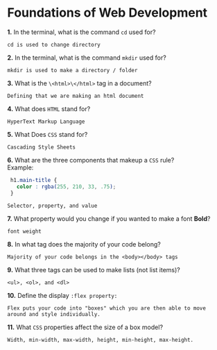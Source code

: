 # Foundations of Web Development

**1.** In the terminal, what is the command `cd` used for?
<!-- enter you answer in the space below -->
```
cd is used to change directory
```

**2.** In the terminal, what is the command `mkdir` used for?
<!-- enter you answer in the space below -->
```
mkdir is used to make a directory / folder
```

**3.** What is the `\<html>\</html>` tag in a document?
<!-- enter you answer in the space below -->
```
Defining that we are making an html document
```

**4.** What does `HTML` stand for?
<!-- enter you answer in the space below -->
```
HyperText Markup Language
```

**5.** What Does `CSS` stand for?
<!-- enter you answer in the space below -->
```
Cascading Style Sheets
```

**6.** What are the three components that makeup a `CSS` rule? <br> Example:
```css
 h1.main-title {
   color : rgba(255, 210, 33, .75);
 }
```
<!-- enter you answer in the space below -->
```
Selector, property, and value

```

**7.** What property would you change if you wanted to make a font **Bold**?
<!-- enter you answer in the space below -->
```
font weight

```

**8.** In what tag does the majority of your code belong?
<!-- enter you answer in the space below -->
```
Majority of your code belongs in the <body></body> tags
```

**9.** What three tags can be used to make lists (not list items)?
<!-- enter you answer in the space below -->
```
<ul>, <ol>, and <dl>
```

**10.** Define the display `:flex property:`
<!-- enter you answer in the space below -->
```
Flex puts your code into "boxes" which you are then able to move around and style individually.

```

**11.** What `CSS` properties affect the size of a box model?
<!-- enter you answer in the space below -->
```
Width, min-width, max-width, height, min-height, max-height. 
```